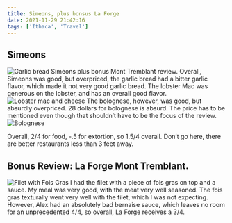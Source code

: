```yaml
---
title: Simeons, plus bonsus La Forge
date: 2021-11-29 21:42:16
tags: ['Ithaca', 'Travel']
---
```

## Simeons

![Garlic bread](/images/simeons1/simeons2.JPEG)
Simeons plus bonus Mont Tremblant review. Overall, Simeons was good, but overpriced, the garlic bread had a bitter garlic flavor, which made it not very good garlic bread. The lobster Mac was generous on the lobster, and has an overall good flavor. 
![Lobster mac and cheese](/images/simeons1/simeons1.JPEG)
The bolognese, however, was good, but absurdly overpriced. 28 dollars for bolognese is absurd. The price has to be mentioned even though that shouldn’t have to be the focus of the review. 
![Bolognese](/images/simeons1/simeons3.jpeg)

Overall, 2/4 for food, -.5 for extortion, so 1.5/4 overall. Don’t go here, there are better restaurants less than 3 feet away.

## Bonus Review: La Forge Mont Tremblant. 
![Filet with Fois Gras](/images/simeons1/laforge1.jpeg)
I had the filet with a piece of fois gras on top and a sauce. My meal was very good, with the meat very well seasoned. The fois gras texturally went very well with the filet, which I was not expecting. However, Alex had an absolutely bad bernaise sauce, which leaves no room for an unprecedented 4/4, so overall, La Forge receives a 3/4.